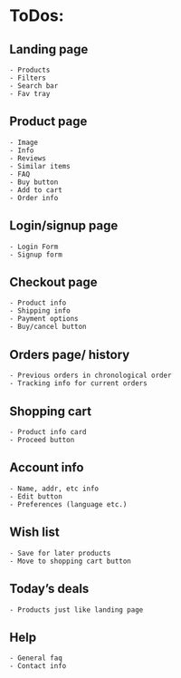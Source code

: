 # ToDos:

## Landing page 
	- Products
	- Filters
	- Search bar 
	- Fav tray 
  
## Product page
	- Image
	- Info
	- Reviews
	- Similar items
	- FAQ
	- Buy button
	- Add to cart
	- Order info
  
## Login/signup page
	- Login Form 
	- Signup form

## Checkout page
	- Product info
	- Shipping info
	- Payment options
	- Buy/cancel button
  
## Orders page/ history
	- Previous orders in chronological order
	- Tracking info for current orders
  
## Shopping cart
	- Product info card
	- Proceed button
  
## Account info
	- Name, addr, etc info
	- Edit button
	- Preferences (language etc.)
  
## Wish list
	- Save for later products
	- Move to shopping cart button 

## Today’s deals
	- Products just like landing page

## Help
	- General faq
	- Contact info
